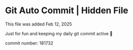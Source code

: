 # Git Auto Commit | Hidden File

This file was added Feb 12, 2025

Just for fun and keeping my daily git commit active 🤪

commit number: 181732
